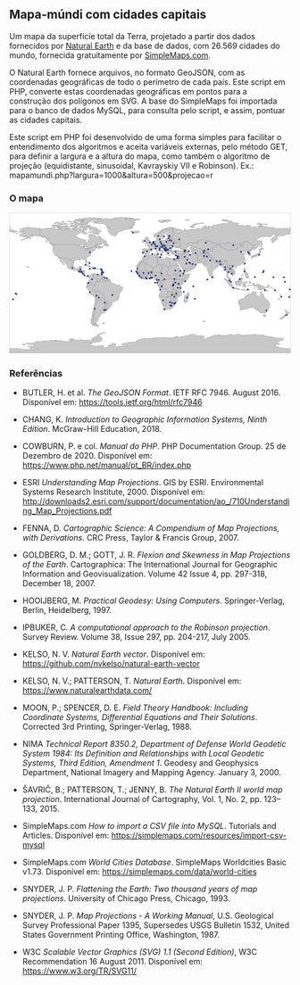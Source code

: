 ## Mapa-múndi com cidades capitais

Um mapa da superfície total da Terra, projetado a partir dos dados fornecidos por [Natural Earth](https://www.naturalearthdata.com/) e da base de dados, com 26.569 cidades do mundo, fornecida gratuitamente por [SimpleMaps.com](https://simplemaps.com/data/world-cities).

O Natural Earth fornece arquivos, no formato GeoJSON, com as coordenadas geográficas de todo o perímetro de cada país. Este script em PHP, converte estas coordenadas geográficas em pontos para a construção dos polígonos em SVG. A base do SimpleMaps foi importada para o banco de dados MySQL, para consulta pelo script, e assim, pontuar as cidades capitais.

Este script em PHP foi desenvolvido de uma forma simples para facilitar o entendimento dos algoritmos e aceita variáveis externas, pelo método GET, para definir a largura e a altura do mapa, como também o algoritmo de projeção (equidistante, sinusoidal, Kavrayskiy VII e Robinson). Ex.: mapamundi.php?largura=1000&altura=500&projecao=r

### O mapa

![Mapa-múndi](img/mapamundi.svg?raw=true)

### Referências

- BUTLER, H. et al. *The GeoJSON Format*. IETF RFC 7946. August 2016. Disponível em: <https://tools.ietf.org/html/rfc7946>

- CHANG, K. *Introduction to Geographic Information Systems, Ninth Edition*. McGraw-Hill Education, 2018.

- COWBURN, P. e col. *Manual do PHP*. PHP Documentation Group. 25 de Dezembro de 2020. Disponível em: <https://www.php.net/manual/pt_BR/index.php>

- ESRI *Understanding Map Projections*. GIS by ESRI. Environmental Systems Research Institute, 2000. Disponível em: <http://downloads2.esri.com/support/documentation/ao_/710Understanding_Map_Projections.pdf>

- FENNA, D. *Cartographic Science: A Compendium of Map Projections, with Derivations*. CRC Press, Taylor & Francis Group, 2007.

- GOLDBERG, D. M.; GOTT, J. R. *Flexion and Skewness in Map Projections of the Earth*. Cartographica: The International Journal for Geographic Information and Geovisualization. Volume 42 Issue 4, pp. 297-318, December 18, 2007.

- HOOIJBERG, M. *Practical Geodesy: Using Computers*. Springer-Verlag, Berlin, Heidelberg, 1997.

- IPBUKER, C. *A computational approach to the Robinson projection*. Survey Review. Volume 38, Issue 297, pp. 204-217, July 2005.

- KELSO, N. V. *Natural Earth vector*. Disponível em: <https://github.com/nvkelso/natural-earth-vector>

- KELSO, N. V.; PATTERSON, T. *Natural Earth*. Disponível em: <https://www.naturalearthdata.com/>

- MOON, P.; SPENCER, D. E. *Field Theory Handbook: Including Coordinate Systems, Differential Equations and Their Solutions*. Corrected 3rd Printing, Springer-Verlag, 1988.

- NIMA *Technical Report 8350.2, Department of Defense World Geodetic System 1984: Its Definition and Relationships with Local Geodetic Systems, Third Edition, Amendment 1*. Geodesy and Geophysics Department, National Imagery and Mapping Agency. January 3, 2000.

- ŠAVRIČ, B.; PATTERSON, T.; JENNY, B. *The Natural Earth II world map projection*. International Journal of Cartography, 
Vol. 1, No. 2, pp. 123–133, 2015.

- SimpleMaps.com *How to import a CSV file into MySQL*. Tutorials and Articles. Disponível em: <https://simplemaps.com/resources/import-csv-mysql>

- SimpleMaps.com *World Cities Database*. SimpleMaps Worldcities Basic v1.73. Disponível em: <https://simplemaps.com/data/world-cities>

- SNYDER, J. P. *Flattening the Earth: Two thousand years of map projections*. University of Chicago Press, Chicago, 1993.

- SNYDER, J. P. *Map Projections - A Working Manual*, U.S. Geological Survey Professional Paper 1395, Supersedes USGS Bulletin 1532, United States Government Printing Office, Washington, 1987.

- W3C *Scalable Vector Graphics (SVG) 1.1 (Second Edition)*, W3C Recommendation 16 August 2011. Disponível em: <https://www.w3.org/TR/SVG11/>
